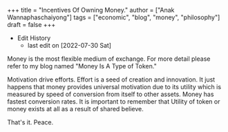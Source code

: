 +++
title = "Incentives Of Owning Money."
author = ["Anak Wannaphaschaiyong"]
tags = ["economic", "blog", "money", "philosophy"]
draft = false
+++

-   Edit History
    -   last edit on <span class="timestamp-wrapper"><span class="timestamp">[2022-07-30 Sat]</span></span>

Money is the most flexible medium of exchange. For more detail please refer to my blog named "Money Is A Type of Token."

Motivation drive efforts. Effort is a seed of creation and innovation. It just happens that money provides universal motivation due to its utility which is measured by speed of conversion from itself to other assets. Money has fastest conversion rates. It is important to remember that Utility of token or money exists at all as a result of shared believe.

That's it.
Peace.
